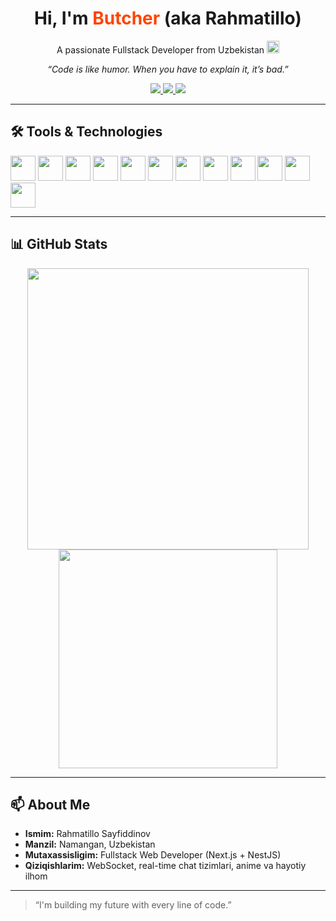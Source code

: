 <h1 align="center">
  Hi, I'm <span style="color:#f40;">Butcher</span> (aka Rahmatillo)
</h1>

<p align="center">
  A passionate Fullstack Developer from Uzbekistan <img src="https://twemoji.maxcdn.com/v/latest/72x72/1f1fa-1f1ff.png" width="20"/>
</p>

<p align="center">
  <em>“Code is like humor. When you have to explain it, it’s bad.”</em>
</p>

<p align="center">
  <a href="mailto:ismoilsayfiddinov06@gmail.com">
    <img src="https://img.shields.io/badge/Gmail-D14836?style=for-the-badge&logo=gmail&logoColor=white"/>
  </a>
  <a href="https://www.linkedin.com/in/rahmatillo9">
    <img src="https://img.shields.io/badge/LinkedIn-blue?style=for-the-badge&logo=linkedin&logoColor=white"/>
  </a>
  <a href="https://butcher4.uz">
    <img src="https://img.shields.io/badge/Portfolio-E94E32?style=for-the-badge&logo=web&logoColor=white"/>
  </a>
</p>

---

## 🛠️ Tools & Technologies

<p align="left">
  <img src="https://cdn.jsdelivr.net/gh/devicons/devicon/icons/python/python-original.svg" width="40" />
  <img src="https://cdn.jsdelivr.net/gh/devicons/devicon/icons/javascript/javascript-original.svg" width="40" />
  <img src="https://cdn.jsdelivr.net/gh/devicons/devicon/icons/typescript/typescript-original.svg" width="40" />
  <img src="https://cdn.jsdelivr.net/gh/devicons/devicon/icons/react/react-original.svg" width="40" />
  <img src="https://cdn.jsdelivr.net/gh/devicons/devicon/icons/nextjs/nextjs-original.svg" width="40" />
  <img src="https://cdn.jsdelivr.net/gh/devicons/devicon/icons/nestjs/nestjs-plain.svg" width="40" />
  <img src="https://cdn.jsdelivr.net/gh/devicons/devicon/icons/docker/docker-original.svg" width="40" />
  <img src="https://cdn.jsdelivr.net/gh/devicons/devicon/icons/postgresql/postgresql-original.svg" width="40" />
  <img src="https://cdn.jsdelivr.net/gh/devicons/devicon/icons/redis/redis-original.svg" width="40" />
  <img src="https://cdn.jsdelivr.net/gh/devicons/devicon/icons/vscode/vscode-original.svg" width="40" />
  <img src="https://cdn.jsdelivr.net/gh/devicons/devicon/icons/git/git-original.svg" width="40" />
  <img src="https://cdn.jsdelivr.net/gh/devicons/devicon/icons/github/github-original.svg" width="40" />
</p>

---

## 📊 GitHub Stats

<p align="center">
  <img src="https://github-readme-stats.vercel.app/api?username=rahmatillo9&show_icons=true&theme=radical" width="450"/>
  <img src="https://github-readme-stats.vercel.app/api/top-langs/?username=rahmatillo9&layout=compact&theme=radical" width="350"/>
</p>

---

## 📫 About Me

- **Ismim:** Rahmatillo Sayfiddinov  
- **Manzil:** Namangan, Uzbekistan  
- **Mutaxassisligim:** Fullstack Web Developer (Next.js + NestJS)  
- **Qiziqishlarim:** WebSocket, real-time chat tizimlari, anime va hayotiy ilhom  

---

> “I'm building my future with every line of code.”
